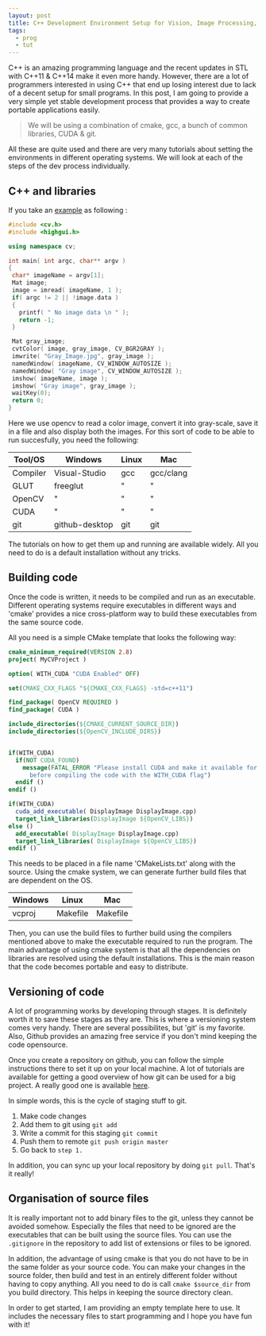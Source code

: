 ```yaml
---
layout: post
title: C++ Development Environment Setup for Vision, Image Processing, Graphics & Parallel Programming
tags:
  - prog
  - tut
---
```


C++ is an amazing programming language and the recent updates in STL with C++11
& C++14 make it even more handy. However, there are a lot of programmers
interested in using C++ that end up losing interest due to lack of a decent setup
for small programs. In this post, I am going to provide a very simple yet stable
development process that provides a way to create portable applications easily. 

> We will be using a combination of cmake, gcc, a bunch of common libraries, CUDA & git.

All these are quite used and there are very many tutorials about setting the
environments in different operating systems. We will look at each of the steps
of the dev process individually. 

C++ and libraries
------------------

If you take an
[example](http://docs.opencv.org/2.4/doc/tutorials/introduction/load_save_image/load_save_image.html) as following :

```cpp
#include <cv.h>
#include <highgui.h>

using namespace cv;

int main( int argc, char** argv )
{
 char* imageName = argv[1];
 Mat image;
 image = imread( imageName, 1 );
 if( argc != 2 || !image.data )
 {
   printf( " No image data \n " );
   return -1;
 }

 Mat gray_image;
 cvtColor( image, gray_image, CV_BGR2GRAY );
 imwrite( "Gray_Image.jpg", gray_image );
 namedWindow( imageName, CV_WINDOW_AUTOSIZE );
 namedWindow( "Gray image", CV_WINDOW_AUTOSIZE );
 imshow( imageName, image );
 imshow( "Gray image", gray_image );
 waitKey(0);
 return 0;
}
```
Here we use opencv to read a color image, convert it into gray-scale, save it in
a file and also display both the images. For this sort of code to be able to run
succesfully, you need the following:


| Tool/OS | Windows | Linux | Mac |
| --- | --- | --- | --- |
| Compiler | Visual-Studio | gcc | gcc/clang |
| GLUT | freeglut | " | " |
| OpenCV | " | " | " |
| CUDA | " | " | " |
| git | github-desktop | git | git |

The tutorials on how to get them up and running are available widely. All you
need to do is a default installation without any tricks.


Building code
---------------

Once the code is written, it needs to be compiled and run as an executable.
Different operating systems require executables in different ways and 'cmake'
provides a nice cross-platform way to build these executables from the same
source code. 

All you need is a simple CMake template that looks the following way:

```cmake
cmake_minimum_required(VERSION 2.8)
project( MyCVProject )

option( WITH_CUDA "CUDA Enabled" OFF)

set(CMAKE_CXX_FLAGS "${CMAKE_CXX_FLAGS} -std=c++11")

find_package( OpenCV REQUIRED )
find_package( CUDA )

include_directories(${CMAKE_CURRENT_SOURCE_DIR})
include_directories(${OpenCV_INCLUDE_DIRS})


if(WITH_CUDA)
  if(NOT CUDA_FOUND)
    message(FATAL_ERROR "Please install CUDA and make it available for Cmake
      before compiling the code with the WITH_CUDA flag")
  endif ()
endif ()

if(WITH_CUDA)
  cuda_add_executable( DisplayImage DisplayImage.cpp)
  target_link_libraries(DisplayImage ${OpenCV_LIBS})
else ()
  add_executable( DisplayImage DisplayImage.cpp)
  target_link_libraries( DisplayImage ${OpenCV_LIBS})
endif ()
```

This needs to be placed in a file name 'CMakeLists.txt' along with the source.
Using the cmake system, we can generate further build files that are dependent
on the OS. 

| Windows | Linux | Mac |
| --- | --- | --- |
| vcproj | Makefile | Makefile |

Then, you can use the build files to further build using the compilers mentioned
above to make the executable required to run the program. The main advantage of
using cmake system is that all the dependencies on libraries are resolved
using the default installations. This is the main reason that the code becomes
portable and easy to distribute.

Versioning of code
------------------

A lot of programming works by developing through stages. It is definitely worth
it to save these stages as they are. This is where a versioning system comes
very handy. There are several possibilites, but 'git' is my favorite. Also,
Github provides an amazing free service if you don't mind keeping the code
opensource. 

Once you create a repository on github, you can follow the simple instructions
there to set it up on your local machine. A lot of tutorials are available for
getting a good overview of how git can be used for a big project. A really good
one is available
[here](http://nvie.com/posts/a-successful-git-branching-model/).

In simple words, this is the cycle of staging stuff to git.

1. Make code changes
2. Add them to git using `git add`
3. Write a commit for this staging `git commit`
4. Push them to remote `git push origin master`
5. Go back to `step 1.`

In addition, you can sync up your local repository by doing `git pull`. That's
it really! 

Organisation of source files
--------------------

It is really important not to add binary files to the git, unless they cannot be
avoided somehow. Especially the files that need to be ignored are the
executables that can be built using the source files. You can use the
`.gitignore` in the repository to add list of extensions or files to be ignored.

In addition, the advantage of using cmake is that you do not have to be in the
same folder as your source code. You can make your changes in the source folder,
then build and test in an entirely different folder without having to copy
anything. All you need to do is call `cmake $source_dir` from you build
directory. This helps in keeping the source directory clean.

In order to get started, I am providing an empty template here to use. It
includes the necessary files to start programming and I hope you have fun with
it!

